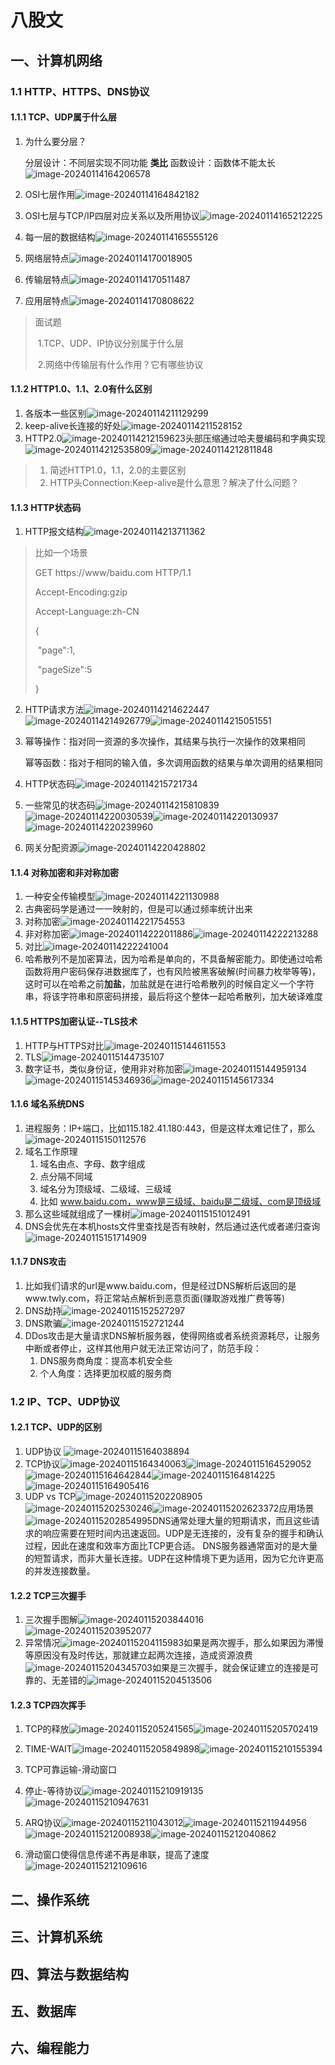 # 八股文

## 一、计算机网络

### 1.1 HTTP、HTTPS、DNS协议

#### 1.1.1 TCP、UDP属于什么层

1. 为什么要分层？

   分层设计：不同层实现不同功能   **类比**  函数设计：函数体不能太长![image-20240114164206578](README.assets/image-20240114164206578.png)

2. OSI七层作用![image-20240114164842182](README.assets/image-20240114164842182.png)

3. OSI七层与TCP/IP四层对应关系以及所用协议![image-20240114165212225](README.assets/image-20240114165212225.png)

4. 每一层的数据结构![image-20240114165555126](README.assets/image-20240114165555126.png)

5. 网络层特点![image-20240114170018905](README.assets/image-20240114170018905.png)

6. 传输层特点![image-20240114170511487](README.assets/image-20240114170511487.png)

7. 应用层特点![image-20240114170808622](README.assets/image-20240114170808622.png)

> 面试题
>
> ​	1.TCP、UDP、IP协议分别属于什么层
>
> ​	2.网络中传输层有什么作用？它有哪些协议

#### 1.1.2 HTTP1.0、1.1、2.0有什么区别

1. 各版本一些区别![image-20240114211129299](README.assets/image-20240114211129299.png)
2. keep-alive长连接的好处![image-20240114211528152](README.assets/image-20240114211528152.png)
3. HTTP2.0![image-20240114212159623](README.assets/image-20240114212159623.png)头部压缩通过哈夫曼编码和字典实现 ![image-20240114212535809](README.assets/image-20240114212535809.png)![image-20240114212811848](README.assets/image-20240114212811848.png)

> 1. 简述HTTP1.0，1.1，2.0的主要区别
> 2. HTTP头Connection:Keep-alive是什么意思？解决了什么问题？

#### 1.1.3 HTTP状态码

1. HTTP报文结构![image-20240114213711362](README.assets/image-20240114213711362.png)

>  比如一个场景
>
> GET https://www/baidu.com HTTP/1.1
>
> Accept-Encoding:gzip
>
> Accept-Language:zh-CN
>
> {
>
> ​	"page":1,
>
> ​	"pageSize":5
>
> }

2. HTTP请求方法![image-20240114214622447](README.assets/image-20240114214622447.png)![image-20240114214926779](README.assets/image-20240114214926779.png)![image-20240114215051551](README.assets/image-20240114215051551.png)

3. 幂等操作：指对同一资源的多次操作，其结果与执行一次操作的效果相同

   幂等函数：指对于相同的输入值，多次调用函数的结果与单次调用的结果相同

4. HTTP状态码![image-20240114215721734](README.assets/image-20240114215721734.png)
5. 一些常见的状态码![image-20240114215810839](README.assets/image-20240114215810839.png)![image-20240114220030539](README.assets/image-20240114220030539.png)![image-20240114220130937](README.assets/image-20240114220130937.png)![image-20240114220239960](README.assets/image-20240114220239960.png)
6. 网关分配资源![image-20240114220428802](README.assets/image-20240114220428802.png)

#### 1.1.4 对称加密和非对称加密

1. 一种安全传输模型![image-20240114221130988](README.assets/image-20240114221130988.png)
2. 古典密码学是通过一一映射的，但是可以通过频率统计出来
3. 对称加密![image-20240114221754553](README.assets/image-20240114221754553.png)
4. 非对称加密![image-20240114222011886](README.assets/image-20240114222011886.png)![image-20240114222213288](README.assets/image-20240114222213288.png)
5. 对比![image-20240114222241004](README.assets/image-20240114222241004.png)
6. 哈希散列不是加密算法，因为哈希是单向的，不具备解密能力。即使通过哈希函数将用户密码保存进数据库了，也有风险被黑客破解(时间暴力枚举等等)，这时可以在哈希之前**加盐**，加盐就是在进行哈希散列的时候自定义一个字符串，将该字符串和原密码拼接，最后将这个整体一起哈希散列，加大破译难度

#### 1.1.5 HTTPS加密认证--TLS技术

1. HTTP与HTTPS对比![image-20240115144611553](README.assets/image-20240115144611553.png)
2. TLS![image-20240115144735107](README.assets/image-20240115144735107.png)
3. 数字证书，类似身份证，使用非对称加密![image-20240115144959134](README.assets/image-20240115144959134.png)![image-20240115145346936](README.assets/image-20240115145346936.png)![image-20240115145617334](README.assets/image-20240115145617334.png)



#### 1.1.6 域名系统DNS

1. 进程服务：IP+端口，比如115.182.41.180:443，但是这样太难记住了，那么![image-20240115150112576](README.assets/image-20240115150112576.png)
2. 域名工作原理
   1. 域名由点、字母、数字组成
   2. 点分隔不同域
   3. 域名分为顶级域、二级域、三级域
   4. 比如 www.baidu.com，www是三级域、baidu是二级域、com是顶级域
3. 那么这些域就组成了一棵树![image-20240115151012491](README.assets/image-20240115151012491.png)
4. DNS会优先在本机hosts文件里查找是否有映射，然后通过迭代或者递归查询![image-20240115151714909](README.assets/image-20240115151714909.png)



#### 1.1.7 DNS攻击

1. 比如我们请求的url是www.baidu.com，但是经过DNS解析后返回的是www.twly.com，将正常站点解析到恶意页面(赚取游戏推广费等等)
2. DNS劫持![image-20240115152527297](README.assets/image-20240115152527297.png)
3. DNS欺骗![image-20240115152721244](README.assets/image-20240115152721244.png)
4. DDos攻击是大量请求DNS解析服务器，使得网络或者系统资源耗尽，让服务中断或者停止，这样其他用户就无法正常访问了，防范手段：
   1. DNS服务商角度：提高本机安全些
   2. 个人角度：选择更加权威的服务商



### 1.2 IP、TCP、UDP协议

#### 1.2.1 TCP、UDP的区别 

1. UDP协议 ![image-20240115164038894](README.assets/image-20240115164038894.png)
2. TCP协议![image-20240115164340063](README.assets/image-20240115164340063.png)![image-20240115164529052](README.assets/image-20240115164529052.png)![image-20240115164642844](README.assets/image-20240115164642844.png)![image-20240115164814225](README.assets/image-20240115164814225.png)![image-20240115164905416](README.assets/image-20240115164905416.png)
3. UDP vs TCP![image-20240115202208905](README.assets/image-20240115202208905.png)![image-20240115202530246](README.assets/image-20240115202530246.png)![image-20240115202623372](README.assets/image-20240115202623372.png)应用场景![image-20240115202854995](README.assets/image-20240115202854995.png)DNS通常处理大量的短期请求，而且这些请求的响应需要在短时间内迅速返回。UDP是无连接的，没有复杂的握手和确认过程，因此在速度和效率方面比TCP更合适。 DNS服务器通常面对的是大量的短暂请求，而非大量长连接。UDP在这种情境下更为适用，因为它允许更高的并发连接数量。



#### 1.2.2 TCP三次握手

1. 三次握手图解![image-20240115203844016](README.assets/image-20240115203844016.png)![image-20240115203952077](README.assets/image-20240115203952077.png)
2. 异常情况![image-20240115204115983](README.assets/image-20240115204115983.png)如果是两次握手，那么如果因为滞慢等原因没有及时传达，那就建立起两次连接，造成资源浪费![image-20240115204345703](README.assets/image-20240115204345703.png)如果是三次握手，就会保证建立的连接是可靠的、无差错的![image-20240115204513506](README.assets/image-20240115204513506.png)

#### 1.2.3 TCP四次挥手

1. TCP的释放![image-20240115205241565](README.assets/image-20240115205241565.png)![image-20240115205702419](README.assets/image-20240115205702419.png)
2. TIME-WAIT![image-20240115205849898](README.assets/image-20240115205849898.png)![image-20240115210155394](README.assets/image-20240115210155394.png)
3. TCP可靠运输-滑动窗口

1. 停止-等待协议![image-20240115210919135](README.assets/image-20240115210919135.png)![image-20240115210947631](README.assets/image-20240115210947631.png)
2. ARQ协议![image-20240115211043012](README.assets/image-20240115211043012.png)![image-20240115211944956](README.assets/image-20240115211944956.png)![image-20240115212008938](README.assets/image-20240115212008938.png)![image-20240115212040862](README.assets/image-20240115212040862.png)
3. 滑动窗口使得信息传递不再是串联，提高了速度![image-20240115212109616](README.assets/image-20240115212109616.png)

## 二、操作系统

##  三、计算机系统

## 四、算法与数据结构

## 五、数据库

## 六、编程能力